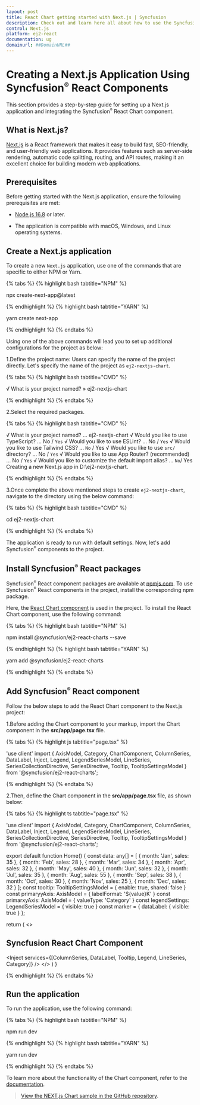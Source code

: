 ```yaml
---
layout: post
title: React Chart getting started with Next.js | Syncfusion
description: Check out and learn here all about how to use the Syncfusion React UI components in the Next.js project.
control: Next.js
platform: ej2-react
documentation: ug
domainurl: ##DomainURL##
---
```


# Creating a Next.js Application Using Syncfusion<sup style="font-size:70%">&reg;</sup> React Components 

This section provides a step-by-step guide for setting up a Next.js application and integrating the Syncfusion<sup style="font-size:70%">&reg;</sup> React Chart component.

## What is Next.js?

[Next.js](https://nextjs.org/) is a React framework that makes it easy to build fast, SEO-friendly, and user-friendly web applications. It provides features such as server-side rendering, automatic code splitting, routing, and API routes, making it an excellent choice for building modern web applications.

## Prerequisites

Before getting started with the Next.js application, ensure the following prerequisites are met:

* [Node.js 16.8](https://nodejs.org/en) or later.

* The application is compatible with macOS, Windows, and Linux operating systems.

## Create a Next.js application

To create a new `Next.js` application, use one of the commands that are specific to either NPM or Yarn.

{% tabs %}
{% highlight bash tabtitle="NPM" %}

npx create-next-app@latest

{% endhighlight %}
{% highlight bash tabtitle="YARN" %}

yarn create next-app

{% endhighlight %}
{% endtabs %}

Using one of the above commands will lead you to set up additional configurations for the project as below:

1.Define the project name: Users can specify the name of the project directly. Let's specify the name of the project as `ej2-nextjs-chart`.

{% tabs %}
{% highlight bash tabtitle="CMD" %}

√ What is your project named? » ej2-nextjs-chart

{% endhighlight %}
{% endtabs %}

2.Select the required packages.

{% tabs %}
{% highlight bash tabtitle="CMD" %}

√ What is your project named? ... ej2-nextjs-chart
√ Would you like to use TypeScript? ... No / `Yes`
√ Would you like to use ESLint? ... No / `Yes`
√ Would you like to use Tailwind CSS? ... `No` / Yes
√ Would you like to use `src/` directory? ... No / `Yes`
√ Would you like to use App Router? (recommended) ... No / `Yes`
√ Would you like to customize the default import alias? ... `No`/ Yes
Creating a new Next.js app in D:\ej2-nextjs-chart.

{% endhighlight %}
{% endtabs %}

3.Once complete the above mentioned steps to create `ej2-nextjs-chart`, navigate to the directory using the below command:

{% tabs %}
{% highlight bash tabtitle="CMD" %}

cd ej2-nextjs-chart

{% endhighlight %}
{% endtabs %}

The application is ready to run with default settings. Now, let's add Syncfusion<sup style="font-size:70%">&reg;</sup> components to the project.

## Install Syncfusion<sup style="font-size:70%">&reg;</sup> React packages

Syncfusion<sup style="font-size:70%">&reg;</sup> React component packages are available at [npmjs.com](https://www.npmjs.com/search?q=ej2-react). To use Syncfusion<sup style="font-size:70%">&reg;</sup> React components in the project, install the corresponding npm package.

Here, the [React Chart component](https://www.syncfusion.com/react-components/react-charts) is used in the project. To install the React Chart component, use the following command:

{% tabs %}
{% highlight bash tabtitle="NPM" %}

npm install @syncfusion/ej2-react-charts --save

{% endhighlight %}
{% highlight bash tabtitle="YARN" %}

yarn add @syncfusion/ej2-react-charts

{% endhighlight %}
{% endtabs %}

## Add Syncfusion<sup style="font-size:70%">&reg;</sup> React component

Follow the below steps to add the React Chart component to the Next.js project:

1.Before adding the Chart component to your markup, import the Chart component in the **src/app/page.tsx** file.

{% tabs %}
{% highlight js tabtitle="page.tsx" %}

'use client'
import {
  AxisModel, Category, ChartComponent, ColumnSeries, DataLabel, Inject,
  Legend, LegendSeriesModel, LineSeries, SeriesCollectionDirective, SeriesDirective, Tooltip, TooltipSettingsModel
} from '@syncfusion/ej2-react-charts';

{% endhighlight %}
{% endtabs %}

2.Then, define the Chart component in the **src/app/page.tsx** file, as shown below:

{% tabs %}
{% highlight ts tabtitle="page.tsx" %}

'use client'
import {
  AxisModel, Category, ChartComponent, ColumnSeries, DataLabel, Inject,
  Legend, LegendSeriesModel, LineSeries, SeriesCollectionDirective, SeriesDirective, Tooltip, TooltipSettingsModel
} from '@syncfusion/ej2-react-charts';

export default function Home() {
  const data: any[] = [
    { month: 'Jan', sales: 35 }, { month: 'Feb', sales: 28 },
    { month: 'Mar', sales: 34 }, { month: 'Apr', sales: 32 },
    { month: 'May', sales: 40 }, { month: 'Jun', sales: 32 },
    { month: 'Jul', sales: 35 }, { month: 'Aug', sales: 55 },
    { month: 'Sep', sales: 38 }, { month: 'Oct', sales: 30 },
    { month: 'Nov', sales: 25 }, { month: 'Dec', sales: 32 }
  ];
  const tooltip: TooltipSettingsModel = { enable: true, shared: false }
  const primaryyAxis: AxisModel = { labelFormat: '${value}K' }
  const primarxyAxis: AxisModel = { valueType: 'Category' }
  const legendSettings: LegendSeriesModel = { visible: true }
  const marker = { dataLabel: { visible: true } };

  return (
    <>
      <h2>Syncfusion React Chart Component</h2>
      <ChartComponent id="charts" primaryXAxis={primarxyAxis} legendSettings={legendSettings}
        primaryYAxis={primaryyAxis} tooltip={tooltip}>
        <Inject services={[ColumnSeries, DataLabel, Tooltip, Legend, LineSeries, Category]} />
        <SeriesCollectionDirective>
          <SeriesDirective dataSource={data} xName='month' yName='sales' name='Sales' marker={marker} />
        </SeriesCollectionDirective>
      </ChartComponent>
    </>
  )
}


{% endhighlight %}
{% endtabs %}

## Run the application

To run the application, use the following command:

{% tabs %}
{% highlight bash tabtitle="NPM" %}

npm run dev

{% endhighlight %}
{% highlight bash tabtitle="YARN" %}

yarn run dev

{% endhighlight %}
{% endtabs %}

To learn more about the functionality of the Chart component, refer to the [documentation](https://ej2.syncfusion.com/react/documentation/chart/getting-started#module-injection).

> [View the NEXT.js Chart sample in the GitHub repository](https://github.com/SyncfusionExamples/ej2-nextjs-chart).
